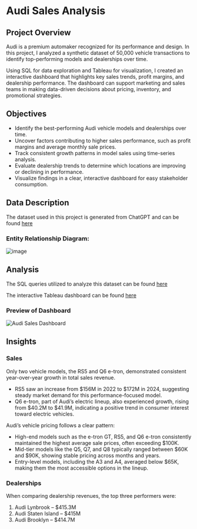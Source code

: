 # Audi Sales Analysis
## Project Overview
Audi is a premium automaker recognized for its performance and design. In this project, I analyzed a synthetic dataset of 50,000 vehicle transactions to identify top-performing models and dealerships over time.

Using SQL for data exploration and Tableau for visualization, I created an interactive dashboard that highlights key sales trends, profit margins, and dealership performance. The dashboard can support marketing and sales teams in making data-driven decisions about pricing, inventory, and promotional strategies.

## Objectives
* Identify the best-performing Audi vehicle models and dealerships over time.
* Uncover factors contributing to higher sales performance, such as profit margins and average monthly sale prices.
* Track consistent growth patterns in model sales using time-series analysis.
* Evaluate dealership trends to determine which locations are improving or declining in performance.
* Visualize findings in a clear, interactive dashboard for easy stakeholder consumption.
## Data Description
The dataset used in this project is generated from ChatGPT and can be found [here](https://github.com/Jlee2537/Audi-Sales/tree/main/Dataset)
### Entity Relationship Diagram:
![image](https://github.com/user-attachments/assets/c089424c-95eb-4b07-8d80-6ea6659392ae)
## Analysis
The SQL queries utilized to analyze this dataset can be found [here](https://github.com/Jlee2537/Audi-Sales/tree/main/SQL)

The interactive Tableau dashboard can be found [here](https://public.tableau.com/app/profile/jackie.lee4468/viz/AudiSalesDashboard/AudiSalesDashboard)
### Preview of Dashboard
![Audi Sales Dashboard](https://github.com/user-attachments/assets/d74b85c1-728d-4bf9-a966-de8b227996a9)
## Insights
### Sales
Only two vehicle models, the RS5 and Q6 e-tron, demonstrated consistent year-over-year growth in total sales revenue.
* RS5 saw an increase from $156M in 2022 to $172M in 2024, suggesting steady market demand for this performance-focused model.
* Q6 e-tron, part of Audi’s electric lineup, also experienced growth, rising from $40.2M to $41.9M, indicating a positive trend in consumer interest toward electric vehicles.

Audi’s vehicle pricing follows a clear pattern:
* High-end models such as the e-tron GT, RS5, and Q6 e-tron consistently maintained the highest average sale prices, often exceeding $100K.
* Mid-tier models like the Q5, Q7, and Q8 typically ranged between $60K and $90K, showing stable pricing across months and years.
* Entry-level models, including the A3 and A4, averaged below $65K, making them the most accessible options in the lineup.
### Dealerships
When comparing dealership revenues, the top three performers were:
1. Audi Lynbrook – $415.3M
2. Audi Staten Island – $415M
3. Audi Brooklyn – $414.7M
